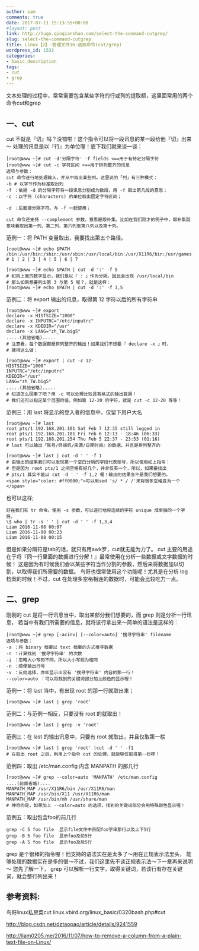 ```yaml
---
author: sam
comments: true
date: 2017-07-11 15:13:55+00:00
#layout: post
link: http://hugo.qinqianshan.com/select-the-command-cutgrep/
slug: select-the-command-cutgrep
title: Linux【2】-管理文件16-选取命令(cut/grep)
wordpress_id: 1532
categories:
- basic_description
tags:
- cut
- grep
---
```


文本处理的过程中，常常需要包含某些字符的行或列的提取额，这里面常用的两个命令cut和grep
<!-- more -->


## 一、cut

cut 不就是『切』吗？没错啦！这个指令可以将一段讯息的某一段给他『切』出来～ 处理的讯息是以『行』为单位喔！底下我们就来谈一谈：

	
	[root@www ~]# cut -d'分隔字符' -f fields <==用于有特定分隔字符
	[root@www ~]# cut -c 字符区间 <==用于排列整齐的讯息
	选项与参数：
	cut 命令逐行地处理输入，并从中取出某些列。这里说的「列」有三种模式：
	-b # 以字节作为标准取出列
	-f ：依据 -d 的分隔字符将一段讯息分割成为数段，用 -f 取出第几段的意思；
	-c ：以字符 (characters) 的单位取出固定字符区间；
	
	-d ：后面接分隔字符。与 -f 一起使用；
	
	cut 命令还支持 --complement 参数，意思是取补集。比如在我们刚才的例子中，取补集就意味着取出第一列、第二列、第六列至第八列以及第十列。
	


范例一：将 PATH 变量取出，我要找出第五个路径。

	
	[root@www ~]# echo $PATH
	/bin:/usr/bin:/sbin:/usr/sbin:/usr/local/bin:/usr/X11R6/bin:/usr/games:
	# 1 | 2 | 3 | 4 | 5 | 6 | 7
	
	[root@www ~]# echo $PATH | cut -d ':' -f 5
	# 如同上面的数字显示，我们是以『 : 』作为分隔，因此会出现 /usr/local/bin
	# 那么如果想要列出第 3 与第 5 呢？，就是这样：
	[root@www ~]# echo $PATH | cut -d ':' -f 3,5
	


范例二：将 export 输出的讯息，取得第 12 字符以后的所有字符串

	
	[root@www ~]# export
	declare -x HISTSIZE="1000"
	declare -x INPUTRC="/etc/inputrc"
	declare -x KDEDIR="/usr"
	declare -x LANG="zh_TW.big5"
	.....(其他省略).....
	# 注意看，每个数据都是排列整齐的输出！如果我们不想要『 declare -x 』时，
	# 就得这么做：
	
	[root@www ~]# export | cut -c 12-
	HISTSIZE="1000"
	INPUTRC="/etc/inputrc"
	KDEDIR="/usr"
	LANG="zh_TW.big5"
	.....(其他省略).....
	# 知道怎么回事了吧？用 -c 可以处理比较具有格式的输出数据！
	# 我们还可以指定某个范围的值，例如第 12-20 的字符，就是 cut -c 12-20 等等！
	


范例三：用 last 将显示的登入者的信息中，仅留下用户大名

	
	[root@www ~]# last
	root pts/1 192.168.201.101 Sat Feb 7 12:35 still logged in
	root pts/1 192.168.201.101 Fri Feb 6 12:13 - 18:46 (06:33)
	root pts/1 192.168.201.254 Thu Feb 5 22:37 - 23:53 (01:16)
	# last 可以输出『账号/终端机/来源/日期时间』的数据，并且是排列整齐的
	
	[root@www ~]# last | cut -d ' ' -f 1
	# 由输出的结果我们可以发现第一个空白分隔的字段代表账号，所以使用如上指令：
	# 但是因为 root pts/1 之间空格有好几个，并非仅有一个，所以，如果要找出
	# pts/1 其实不能以 cut -d ' ' -f 1,2 喔！输出的结果会不是我们想要的。
	<span style="color: #ff0000;">可以用sed 's/ * / /'来将很多空格变为一个
	</span>


也可以这样;

	
	
	好在我们有 tr 命令。使用 -s 参数，可以逐行地将连续的字符 unique 成单独的一个字符。
	\$ who | tr -s ' ' | cut -d ' ' -f 1,3,4
	Liam 2016-11-08 00:07
	Liam 2016-11-08 00:23
	Liam 2016-11-08 00:15
	


但是如果分隔符是tab的话，就只有用awk罗，cut就无能为力了。
cut 主要的用途在于将『同一行里面的数据进行分解！』最常使用在分析一些数据或文字数据的时候！ 这是因为有时候我们会以某些字符当作分割的参数，然后来将数据加以切割，以取得我们所需要的数据。 鸟哥也很常使用这个功能呢！尤其是在分析 log 档案的时候！不过，cut 在处理多空格相连的数据时，可能会比较吃力一点。


## 二、grep


刚刚的 cut 是将一行讯息当中，取出某部分我们想要的，而 grep 则是分析一行讯息， 若当中有我们所需要的信息，就将该行拿出来～简单的语法是这样的：

	
	[root@www ~]# grep [-acinv] [--color=auto] '搜寻字符串' filename
	选项与参数：
	-a ：将 binary 档案以 text 档案的方式搜寻数据
	-c ：计算找到 '搜寻字符串' 的次数
	-i ：忽略大小写的不同，所以大小写视为相同
	-n ：顺便输出行号
	-v ：反向选择，亦即显示出没有 '搜寻字符串' 内容的那一行！
	--color=auto ：可以将找到的关键词部分加上颜色的显示喔！
	


范例一：将 last 当中，有出现 root 的那一行就取出来；

	
	[root@www ~]# last | grep 'root'
	


范例二：与范例一相反，只要没有 root 的就取出！

	
	[root@www ~]# last | grep -v 'root'
	


范例三：在 last 的输出讯息中，只要有 root 就取出，并且仅取第一栏

	
	[root@www ~]# last | grep 'root' |cut -d ' ' -f1
	# 在取出 root 之后，利用上个指令 cut 的处理，就能够仅取得第一栏啰！
	


范例四：取出 /etc/man.config 内含 MANPATH 的那几行

	
	[root@www ~]# grep --color=auto 'MANPATH' /etc/man.config
	....(前面省略)....
	MANPATH_MAP /usr/X11R6/bin /usr/X11R6/man
	MANPATH_MAP /usr/bin/X11 /usr/X11R6/man
	MANPATH_MAP /usr/bin/mh /usr/share/man
	# 神奇的是，如果加上 --color=auto 的选项，找到的关键词部分会用特殊颜色显示喔！
	


范例五：取出包含foo的前几行

	
	grep -C 5 foo file  显示file文件中匹配foo字串那行以及上下5行
	grep -B 5 foo file  显示foo及前5行
	grep -A 5 foo file  显示foo及后5行
	


grep 是个很棒的指令喔！他支持的语法实在是太多了～用在正规表示法里头， 能够处理的数据实在是多的很～不过，我们这里先不谈正规表示法～下一章再来说明～ 您先了解一下， grep 可以解析一行文字，取得关键词，若该行有存在关键词，就会整行列出来！

## 参考资料:

鸟哥linux私房菜cut linux.vbird.org/linux_basic/0320bash.php#cut

http://blog.csdn.net/dztaopao/article/details/9241559

http://liam0205.me/2016/11/07/how-to-remove-a-column-from-a-plain-text-file-on-Linux/

